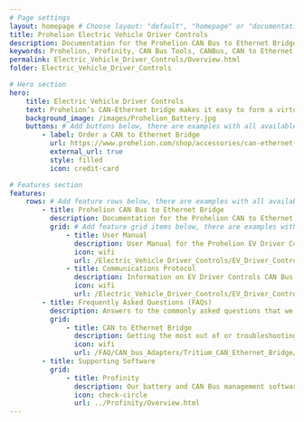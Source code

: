 ```yaml
---
# Page settings
layout: homepage # Choose layout: "default", "homepage" or "documentation-archive"
title: Prohelion Electric Vehicle Driver Controls
description: Documentation for the Prohelion CAN Bus to Ethernet Bridge
keywords: Prohelion, Profinity, CAN Bus Tools, CANBus, CAN to Ethernet
permalink: Electric_Vehicle_Driver_Controls/Overview.html
folder: Electric_Vehicle_Driver_Controls

# Hero section
hero:
    title: Electric Vehicle Driver Controls
    text: Prohelion’s CAN-Ethernet bridge makes it easy to form a virtual link between physically separated CAN networks. The CAN/Ethernet network arrangement is extremely flexible – you can connect the bridge point to point, over a local network or even via the internet using a Virtual Private Network (VPN). The CAN-Ethernet bridge is compatible with all Prohelion products. (todo)
    background_image: /images/Prohelion_Battery.jpg
    buttons: # Add buttons below, there are examples with all available options
        - label: Order a CAN to Ethernet Bridge
          url: https://www.prohelion.com/shop/accessories/can-ethernet-bridge/
          external_url: true 
          style: filled
          icon: credit-card 

# Features section
features:
    rows: # Add feature rows below, there are examples with all available options
        - title: Prohelion CAN Bus to Ethernet Bridge
          description: Documentation for the Prohelion CAN to Ethernet Bridge
          grid: # Add feature grid items below, there are examples with all available options
              - title: User Manual
                description: User Manual for the Prohelion EV Driver Controls
                icon: wifi
                url: /Electric_Vehicle_Driver_Controls/EV_Driver_Controls_User_Manual/Overview.html 
              - title: Communications Protocol
                description: Information on EV Driver Controls CAN Bus Communications Protocol Specification
                icon: wifi
                url: /Electric_Vehicle_Driver_Controls/EV_Driver_Controls_Communications_protocol/Overview.html     
        - title: Frequently Asked Questions (FAQs)
          description: Answers to the commonly asked questions that we get on our core products
          grid:
              - title: CAN to Ethernet Bridge
                description: Getting the most out of or troubleshooting your CAN to Ethernet Bridge
                icon: wifi
                url: /FAQ/CAN_bus_Adapters/Tritium_CAN_Ethernet_Bridge/Overview.html  
        - title: Supporting Software          
          grid:
              - title: Profinity
                description: Our battery and CAN Bus management software solution.
                icon: check-circle
                url: ../Profinity/Overview.html
---
```

